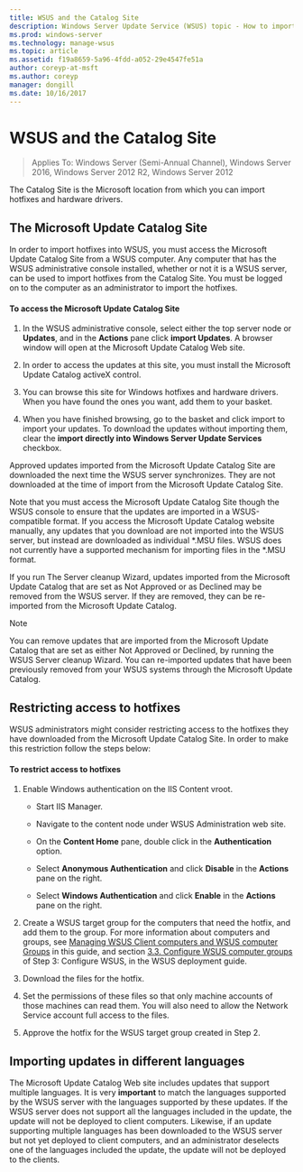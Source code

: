 ```yaml
---
title: WSUS and the Catalog Site
description: Windows Server Update Service (WSUS) topic - How to import hotfixes into WSUS by accessing the Microsoft Update catalog site
ms.prod: windows-server
ms.technology: manage-wsus
ms.topic: article
ms.assetid: f19a8659-5a96-4fdd-a052-29e4547fe51a
author: coreyp-at-msft
ms.author: coreyp
manager: dongill
ms.date: 10/16/2017
---
```

# WSUS and the Catalog Site

>Applies To: Windows Server (Semi-Annual Channel), Windows Server 2016, Windows Server 2012 R2, Windows Server 2012

The Catalog Site is the Microsoft location from which you can import hotfixes and hardware drivers.

## The Microsoft Update Catalog Site
In order to import hotfixes into WSUS, you must access the Microsoft Update Catalog Site from a WSUS computer. Any computer that has the WSUS administrative console installed, whether or not it is a WSUS server, can be used to import hotfixes from the Catalog Site. You must be logged on to the computer as an administrator to import the hotfixes.

#### To access the Microsoft Update Catalog Site

1.  In the WSUS administrative console, select either the top server node or  **Updates**, and in the **Actions** pane click **import Updates**. A browser window will open at the Microsoft Update Catalog Web site.

2.  In order to access the updates at this site, you must install the Microsoft Update Catalog activeX control.

3.  You can browse this site for Windows hotfixes and hardware drivers. When you have found the ones you want, add them to your basket.

4.  When you have finished browsing, go to the basket and click import to import your updates. To download the updates without importing them, clear the **import directly into Windows Server Update Services** checkbox.

Approved updates imported from the Microsoft Update Catalog Site are downloaded the next time the WSUS server synchronizes. They are not downloaded at the time of import from the Microsoft Update Catalog Site.

Note that you must access the Microsoft Update Catalog Site though the WSUS console to ensure that the updates are imported in a WSUS-compatible format. If you access the Microsoft Update Catalog website manually, any updates that you download are not imported into the WSUS server, but instead are downloaded as individual *.MSU files. WSUS does not currently have a supported mechanism for importing files in the \*.MSU format.

If you run The Server cleanup Wizard, updates imported from the Microsoft Update Catalog that are set as Not Approved or as Declined may be removed from the WSUS server. If they are removed, they can be re-imported from the Microsoft Update Catalog.

> [!NOTE]
> You can remove updates that are imported from the Microsoft Update Catalog that are set as either Not Approved or Declined, by running the WSUS Server cleanup Wizard. You can re-imported updates that have been previously removed from your WSUS systems through the Microsoft Update Catalog.

## Restricting access to hotfixes
WSUS administrators might consider restricting access to the hotfixes they have downloaded from the Microsoft Update Catalog Site. In order to make this restriction follow the steps below:

#### To restrict access to hotfixes

1.  Enable Windows authentication on the IIS Content vroot.

    -   Start IIS Manager.

    -   Navigate to the content node under WSUS Administration web site.

    -   On the **Content Home** pane, double click in the **Authentication** option.

    -   Select **Anonymous Authentication** and click **Disable** in the **Actions** pane on the right.

    -   Select **Windows Authentication** and click **Enable** in the **Actions** pane on the right.

2.  Create a WSUS target group for the computers that need the hotfix, and add them to the group. For more information about computers and groups, see [Managing WSUS Client computers and WSUS computer Groups](managing-wsus-client-computers-and-wsus-computer-groups.md) in this guide, and section [3.3. Configure WSUS computer groups](../deploy/2-configure-wsus.md#23-configure-wsus-computer-groups) of Step 3: Configure WSUS, in the WSUS deployment guide.

3.  Download the files for the hotfix.

4.  Set the permissions of these files so that only machine accounts of those machines can read them. You will also need to allow the Network Service account full access to the files.

5.  Approve the hotfix for the WSUS target group created in Step 2.

## Importing updates in different languages
The Microsoft Update Catalog Web site includes updates that support multiple languages. It is very **important** to match the languages supported by the WSUS server with the languages supported by these updates. If the WSUS server does not support all the languages included in the update, the update will not be deployed to client computers. Likewise, if an update supporting multiple languages has been downloaded to the WSUS server but not yet deployed to client computers, and an administrator deselects one of the languages included the update, the update will not be deployed to the clients.
